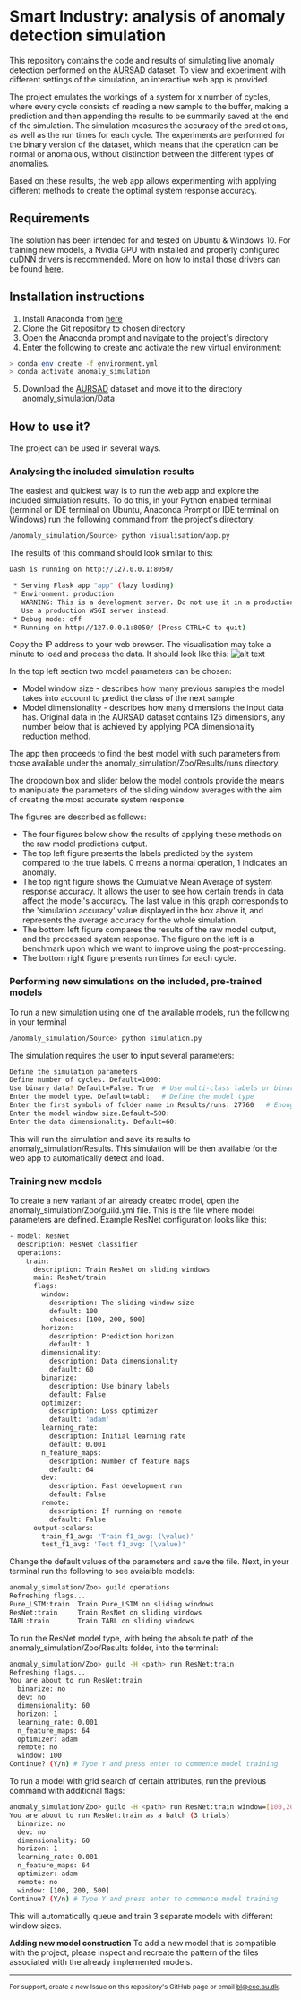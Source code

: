 # Smart Industry: analysis of anomaly detection simulation
This repository contains the code and results of simulating live anomaly detection performed on the [AURSAD](https://zenodo.org/record/4487073) dataset.
To view and experiment with different settings of the simulation, an interactive web app is provided.

The project emulates the workings of a system for x number of cycles, where every cycle consists of reading a new sample
to the buffer, making a prediction and then appending the results to be summarily saved at the end of the simulation.
The simulation measures the accuracy of the predictions, as well as the run times for each cycle.
The experiments are performed for the binary version of the dataset, which means that the operation can be normal or 
anomalous, without distinction between the different types of anomalies.

Based on these results, the web app allows experimenting with applying different methods to create the optimal system response accuracy.

## Requirements
The solution has been intended for and tested on Ubuntu & Windows 10. 
For training new models, a Nvidia GPU with installed and 
properly configured cuDNN drivers is recommended. 
More on how to install those drivers can be found [here](https://docs.nvidia.com/deeplearning/cudnn/install-guide/index.html).

## Installation instructions
1. Install Anaconda from [here](https://www.anaconda.com/products/individual)
2. Clone the Git repository to chosen directory
3. Open the Anaconda prompt and navigate to the project's directory
4. Enter the following to create and activate the new virtual environment:
```bash
> conda env create -f environment.yml
> conda activate anomaly_simulation
```
5. Download the [AURSAD](https://zenodo.org/record/4487073) dataset and move it to the directory anomaly_simulation/Data

## How to use it?
The project can be used in several ways. 

### Analysing the included simulation results
The easiest and quickest way is to run the web app and explore the included simulation results. 
To do this, in your Python enabled terminal (terminal or IDE terminal on Ubuntu, Anaconda Prompt or IDE terminal on Windows) 
run the following command from the project's directory:
```bash
/anomaly_simulation/Source> python visualisation/app.py
```
The results of this command should look similar to this:
```bash
Dash is running on http://127.0.0.1:8050/

 * Serving Flask app "app" (lazy loading)
 * Environment: production
   WARNING: This is a development server. Do not use it in a production deployment.
   Use a production WSGI server instead.
 * Debug mode: off
 * Running on http://127.0.0.1:8050/ (Press CTRL+C to quit)
```
Copy the IP address to your web browser. The visualisation may take a minute to load and process the data. It should look like this:
![alt text][web_app]

[web_app]: web_app.png 

In the top left section two model parameters can be chosen:
* Model window size - describes how many previous samples the model takes into account to predict the class of the next sample
* Model dimensionality - describes how many dimensions the input data has. Original data in the AURSAD dataset contains 125 dimensions, any number
below that is achieved by applying PCA dimensionality reduction method.
  
The app then proceeds to find the best model with such parameters from those available under the anomaly_simulation/Zoo/Results/runs directory.
  
The dropdown box and slider below the model controls provide the means to manipulate the parameters of the sliding window averages 
with the aim of creating the  most accurate system response.

The figures are described as follows:
* The four figures below show the results of applying these methods on the raw model predictions output.
* The top left figure presents the labels predicted by the system compared to the true labels. 0 means a normal operation, 1 indicates an anomaly.
* The top right figure shows the Cumulative Mean Average of system response accuracy. It allows the user to see how certain trends in data
  affect the model's accuracy. The last value in this graph corresponds to the 'simulation accuracy' value displayed in the box above it, 
  and represents the average accuracy for the whole simulation.
* The bottom left figure compares the results of the raw model output, and the processed system response. The figure on the 
  left is a benchmark upon which we want to improve using the post-processing.
* The bottom right figure presents run times for each cycle.

### Performing new simulations on the included, pre-trained models
To run a new simulation using one of the available models, run the following in your terminal
```bash
/anomaly_simulation/Source> python simulation.py 
```
The simulation requires the user to input several parameters:
```bash
Define the simulation parameters
Define number of cycles. Default=1000:
Use binary data? Default=False: True  # Use multi-class labels or binary labels (only normal and anomaly, no distinction between anomaly types)
Enter the model type. Default=tabl:   # Define the model type
Enter the first symbols of folder name in Results/runs: 27760   # Enough characters to make the model name in /Zoo/Results/runs unique
Enter the model window size.Default=500:
Enter the data dimensionality. Default=60:
```

This will run the simulation and save its results to anomaly_simulation/Results. 
This simulation will be then available for the web app to automatically detect and load.

### Training new models
To create a new variant of an already created model, open the anomaly_simulation/Zoo/guild.yml file.
This is the file where model parameters are defined.
Example ResNet configuration looks like this:
```bash
- model: ResNet
  description: ResNet classifier
  operations:
    train:
      description: Train ResNet on sliding windows
      main: ResNet/train
      flags:
        window:
          description: The sliding window size
          default: 100
          choices: [100, 200, 500]
        horizon:
          description: Prediction horizon
          default: 1
        dimensionality:
          description: Data dimensionality
          default: 60
        binarize:
          description: Use binary labels
          default: False
        optimizer:
          description: Loss optimizer
          default: 'adam'
        learning_rate:
          description: Initial learning rate
          default: 0.001
        n_feature_maps:
          description: Number of feature maps
          default: 64
        dev:
          description: Fast development run
          default: False
        remote:
          description: If running on remote
          default: False
      output-scalars:
        train_f1_avg: 'Train f1_avg: (\value)'
        test_f1_avg: 'Test f1_avg: (\value)'
```
Change the default values of the parameters and save the file.
Next, in your terminal run the following to see avaialble models:
```bash
anomaly_simulation/Zoo> guild operations
Refreshing flags...
Pure_LSTM:train  Train Pure_LSTM on sliding windows
ResNet:train     Train ResNet on sliding windows
TABL:train       Train TABL on sliding windows
```

To run the ResNet model type, with <path> being the absolute path of the anomaly_simulation/Zoo/Results folder, into the terminal:
```bash
anomaly_simulation/Zoo> guild -H <path> run ResNet:train
Refreshing flags...
You are about to run ResNet:train
  binarize: no
  dev: no
  dimensionality: 60
  horizon: 1
  learning_rate: 0.001
  n_feature_maps: 64
  optimizer: adam
  remote: no
  window: 100
Continue? (Y/n) # Tyoe Y and press enter to commence model training
```

To run a model with grid search of certain attributes, run the previous command with additional flags:
```bash
anomaly_simulation/Zoo> guild -H <path> run ResNet:train window=[100,200,500]
You are about to run ResNet:train as a batch (3 trials)
  binarize: no
  dev: no
  dimensionality: 60
  horizon: 1
  learning_rate: 0.001
  n_feature_maps: 64
  optimizer: adam
  remote: no
  window: [100, 200, 500]
Continue? (Y/n) # Tyoe Y and press enter to commence model training
```

This will automatically queue and train 3 separate models with different window sizes.

**Adding new model construction**
To add a new model that is compatible with the project, please inspect and recreate the pattern of the files associated with the
already implemented models.

---
<sup>For support, create a new Issue on this repository's GitHub page or email bl@ece.au.dk.</sup>